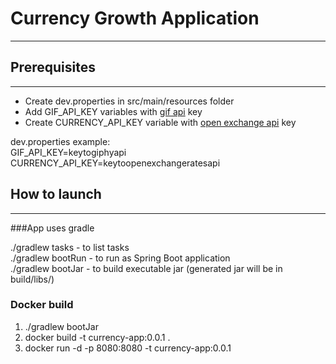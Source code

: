 # Currency Growth Application
___
## Prerequisites
___
- Create dev.properties in src/main/resources folder
- Add GIF_API_KEY variables with [gif api](https://developers.giphy.com/docs/api#quick-start-guide) key
- Create CURRENCY_API_KEY variable with [open exchange api](https://docs.openexchangerates.org) key

dev.properties example: \
GIF_API_KEY=keytogiphyapi \
CURRENCY_API_KEY=keytoopenexchangeratesapi

## How to launch
___
###App uses gradle

./gradlew tasks - to list tasks \
./gradlew bootRun - to run as Spring Boot application \
./gradlew bootJar - to build executable jar (generated jar will be in build/libs/)

### Docker build

1. ./gradlew bootJar
2. docker build -t currency-app:0.0.1 .
3. docker run -d -p 8080:8080 -t currency-app:0.0.1